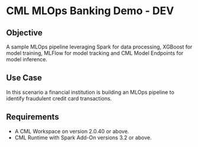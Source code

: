 # CML MLOps Banking Demo - DEV

## Objective

A sample MLOps pipeline leveraging Spark for data processing, XGBoost for model training, MLFlow for model tracking and CML Model Endpoints for model inference.

## Use Case

In this scenario a financial institution is building an MLOps pipeline to identify fraudulent credit card transactions.  

## Requirements

* A CML Workspace on version 2.0.40 or above.
* CML Runtime with Spark Add-On versions 3.2 or above.
